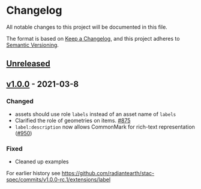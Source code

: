 # Changelog
All notable changes to this project will be documented in this file.

The format is based on [Keep a Changelog](https://keepachangelog.com/en/1.0.0/),
and this project adheres to [Semantic Versioning](https://semver.org/spec/v2.0.0.html).

## [Unreleased]

## [v1.0.0] - 2021-03-8

### Changed
- assets should use role `labels` instead of an asset name of `labels`
- Clarified the role of geometries on items. [#875](https://github.com/radiantearth/stac-spec/pull/875)
- `label:description` now allows CommonMark for rich-text representation ([#950](https://github.com/radiantearth/stac-spec/issues/950))

### Fixed
- Cleaned up examples

For earlier history see https://github.com/radiantearth/stac-spec/commits/v1.0.0-rc.1/extensions/label

[Unreleased]: https://github.com/stac-extensions/label/compare/v1.0.0...HEAD
[v1.0.0]: <https://github.com/stac-extensions/sar/tree/v1.0.0>
